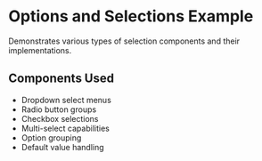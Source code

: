 # Options and Selections Example

Demonstrates various types of selection components and their implementations.

## Components Used
- Dropdown select menus
- Radio button groups
- Checkbox selections
- Multi-select capabilities
- Option grouping
- Default value handling 